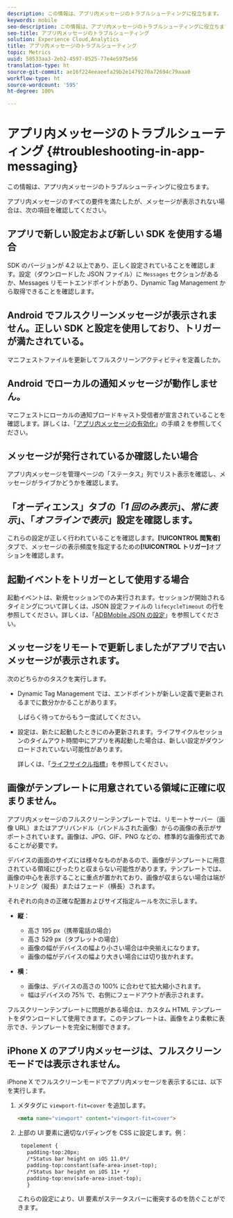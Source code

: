 ```yaml
---
description: この情報は、アプリ内メッセージのトラブルシューティングに役立ちます。
keywords: mobile
seo-description: この情報は、アプリ内メッセージのトラブルシューティングに役立ちます。
seo-title: アプリ内メッセージのトラブルシューティング
solution: Experience Cloud,Analytics
title: アプリ内メッセージのトラブルシューティング
topic: Metrics
uuid: 58533aa3-2eb2-4597-8525-77e4e5975e56
translation-type: ht
source-git-commit: ae16f224eeaeefa29b2e1479270a72694c79aaa0
workflow-type: ht
source-wordcount: '595'
ht-degree: 100%

---
```



# アプリ内メッセージのトラブルシューティング {#troubleshooting-in-app-messaging}

この情報は、アプリ内メッセージのトラブルシューティングに役立ちます。

アプリ内メッセージのすべての要件を満たしたが、メッセージが表示されない場合は、次の項目を確認してください。

## アプリで新しい設定および新しい SDK を使用する場合

SDK のバージョンが 4.2 以上であり、正しく設定されていることを確認します。設定（ダウンロードした JSON ファイル）に `Messages` セクションがあるか、Messages リモートエンドポイントがあり、Dynamic Tag Management から取得できることを確認します。

## Android でフルスクリーンメッセージが表示されません。正しい SDK と設定を使用しており、トリガーが満たされている。

マニフェストファイルを更新してフルスクリーンアクティビティを定義したか。

## Android でローカルの通知メッセージが動作しません。

マニフェストにローカルの通知ブロードキャスト受信者が宣言されていることを確認します。詳しくは、「[アプリ内メッセージの有効化](/help/android/messaging-main/messaging/messaging.md)」の手順 2 を参照してください。

## メッセージが発行されているか確認したい場合

アプリ内メッセージを管理ページの「ステータス」列でリスト表示を確認し、メッセージがライブかどうかを確認します。

## 「オーディエンス」タブの「*1 回のみ表示*」、*常に表示*」、「*オフラインで表示*」設定を確認します。

これらの設定が正しく行われていることを確認します。**[!UICONTROL 閲覧者]**&#x200B;タブで、メッセージの表示頻度を指定するための&#x200B;**[!UICONTROL トリガー]**&#x200B;オプションを確認します。

## 起動イベントをトリガーとして使用する場合

起動イベントは、新規セッションでのみ実行されます。セッションが開始されるタイミングについて詳しくは、JSON 設定ファイルの `lifecycleTimeout` の行を参照してください。詳しくは、「[ADBMobile JSON の設定](/help/ios/configuration/json-config/json-config.md)」を参照してください。

## メッセージをリモートで更新しましたがアプリで古いメッセージが表示されます。

次のどちらかのタスクを実行します。

* Dynamic Tag Management では、エンドポイントが新しい定義で更新されるまでに数分かかることがあります。

   しばらく待ってからもう一度試してください。

* 設定は、新たに起動したときにのみ更新されます。ライフサイクルセッションのタイムアウト時間中にアプリを再起動した場合は、新しい設定がダウンロードされていない可能性があります。

   詳しくは、「[ライフサイクル指標](/help/ios/metrics.md)」を参照してください。

## 画像がテンプレートに用意されている領域に正確に収まりません。

アプリ内メッセージのフルスクリーンテンプレートでは、リモートサーバー（画像 URL）またはアプリバンドル（バンドルされた画像）からの画像の表示がサポートされています。画像は、JPG、GIF、PNG などの、標準的な画像形式であることが必要です。

デバイスの画面のサイズには様々なものがあるので、画像がテンプレートに用意されている領域にぴったりと収まらない可能性があります。テンプレートでは、画像の中心を表示することに重点が置かれており、画像が収まらない場合は端がトリミング（縦長）またはフェード（横長）されます。

それぞれの向きの正確な配置およびサイズ指定ルールを次に示します。

* **縦**：
   * 高さ 195 px（携帯電話の場合）
   * 高さ 529 px（タブレットの場合）
   * 画像の幅がデバイスの幅より小さい場合は中央揃えになります。
   * 画像の幅がデバイスの幅より大きい場合には切り抜かれます。

* **横**：
   * 画像は、デバイスの高さの 100% に合わせて拡大縮小されます。
   * 幅はデバイスの 75% で、右側にフェードアウトが表示されます。

フルスクリーンテンプレートに問題がある場合は、カスタム HTML テンプレートをダウンロードして使用できます。このテンプレートは、画像をより柔軟に表示でき、テンプレートを完全に制御できます。

## iPhone X のアプリ内メッセージは、フルスクリーンモードでは表示されません。

iPhone X でフルスクリーンモードでアプリ内メッセージを表示するには、以下を実行します。

1. メタタグに `viewport-fit=cover` を追加します。

   ```html
   <meta name="viewport" content="viewport-fit=cover">
   ```

1. 上部の UI 要素に適切なパディングを CSS に設定します。例：

   ```html
    topelement {
      padding-top:20px;
      /*Status bar height on iOS 11.0*/
      padding-top:constant(safe-area-inset-top);
      /*Status bar height on iOS 11+ */
      padding-top:env(safe-area-inset-top);
      } 
   ```

   これらの設定により、UI 要素がステータスバーに衝突するのを防ぐことができます。
